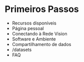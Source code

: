 # Primeiros Passos

- Recursos disponíveis
- Página pessoal
- Conectando à Rede Vision
- Software e Ambiente
- Compartilhamento de dados
- /datasets
- FAQ
